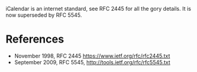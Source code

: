 
iCalendar is an internet standard, see RFC 2445 for all the gory details. It is now superseded
by RFC 5545.


# References #
- November 1998,  RFC 2445 https://www.ietf.org/rfc/rfc2445.txt
- September 2009, RFC 5545, http://tools.ietf.org/rfc/rfc5545.txt